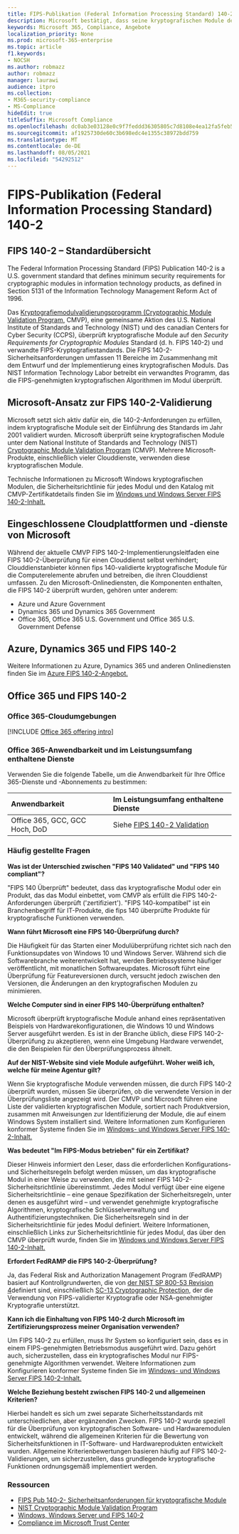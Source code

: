 ```yaml
---
title: FIPS-Publikation (Federal Information Processing Standard) 140-2
description: Microsoft bestätigt, dass seine kryptografischen Module den US Federal Information Processing Standard (US Federal Information Processing Standard) entsprechen.
keywords: Microsoft 365, Compliance, Angebote
localization_priority: None
ms.prod: microsoft-365-enterprise
ms.topic: article
f1.keywords:
- NOCSH
ms.author: robmazz
author: robmazz
manager: laurawi
audience: itpro
ms.collection:
- M365-security-compliance
- MS-Compliance
hideEdit: true
titleSuffix: Microsoft Compliance
ms.openlocfilehash: dc0ab3e03128e0c9f7feddd36305805c7d8108e4ea12fa5feb5095bdc183e7f1
ms.sourcegitcommit: af1925730de60c3b698edc4e1355c38972bdd759
ms.translationtype: MT
ms.contentlocale: de-DE
ms.lasthandoff: 08/05/2021
ms.locfileid: "54292512"
---
```

# <a name="federal-information-processing-standard-fips-publication-140-2"></a>FIPS-Publikation (Federal Information Processing Standard) 140-2

## <a name="fips-140-2-standard-overview"></a>FIPS 140-2 – Standardübersicht

The Federal Information Processing Standard (FIPS) Publication 140-2 is a U.S. government standard that defines minimum security requirements for cryptographic modules in information technology products, as defined in Section 5131 of the Information Technology Management Reform Act of 1996.

Das [Kryptografiemodulvalidierungsprogramm (Cryptographic Module Validation Program,](https://csrc.nist.gov/Projects/cryptographic-module-validation-program) CMVP), eine gemeinsame Aktion des U.S. National Institute of Standards and Technology (NIST) und des canadian Centers for Cyber Security (CCPS), überprüft kryptografische Module auf den *Security Requirements for Cryptographic Modules* Standard (d. h. FIPS 140-2) und verwandte FIPS-Kryptografiestandards. Die FIPS 140-2-Sicherheitsanforderungen umfassen 11 Bereiche im Zusammenhang mit dem Entwurf und der Implementierung eines kryptografischen Moduls. Das NIST Information Technology Labor betreibt ein verwandtes Programm, das die FIPS-genehmigten kryptografischen Algorithmen im Modul überprüft.

## <a name="microsofts-approach-to-fips-140-2-validation"></a>Microsoft-Ansatz zur FIPS 140-2-Validierung

Microsoft setzt sich aktiv dafür ein, die 140-2-Anforderungen zu erfüllen, indem kryptografische Module seit der Einführung des Standards im Jahr 2001 validiert wurden. Microsoft überprüft seine kryptografischen Module unter dem National Institute of Standards and Technology (NIST) [Cryptographic Module Validation Program](https://csrc.nist.gov/Projects/cryptographic-module-validation-program) (CMVP). Mehrere Microsoft-Produkte, einschließlich vieler Clouddienste, verwenden diese kryptografischen Module.

Technische Informationen zu Microsoft Windows kryptografischen Modulen, die Sicherheitsrichtlinie für jedes Modul und den Katalog mit CMVP-Zertifikatdetails finden Sie im [Windows und Windows Server FIPS 140-2-Inhalt.](https://aka.ms/AA6ehud)

## <a name="microsoft-in-scope-cloud-platforms--services"></a>Eingeschlossene Cloudplattformen und -dienste von Microsoft

Während der aktuelle CMVP FIPS 140-2-Implementierungsleitfaden eine FIPS 140-2-Überprüfung für einen Clouddienst selbst verhindert; Clouddienstanbieter können fips 140-validierte kryptografische Module für die Computerelemente abrufen und betreiben, die ihren Clouddienst umfassen. Zu den Microsoft-Onlinediensten, die Komponenten enthalten, die FIPS 140-2 überprüft wurden, gehören unter anderem:

- Azure und Azure Government
- Dynamics 365 und Dynamics 365 Government
- Office 365, Office 365 U.S. Government und Office 365 U.S. Government Defense

## <a name="azure-dynamics-365-and-fips-140-2"></a>Azure, Dynamics 365 und FIPS 140-2

Weitere Informationen zu Azure, Dynamics 365 und anderen Onlinediensten finden Sie im [Azure FIPS 140-2-Angebot.](/azure/compliance/offerings/offering-fips-140-2)

## <a name="office-365-and-fips-140-2"></a>Office 365 und FIPS 140-2

### <a name="office-365-cloud-environments"></a>Office 365-Cloudumgebungen

[!INCLUDE [Office 365 offering intro](../includes/o365-offering-introduction.md)]

### <a name="office-365-applicability-and-in-scope-services"></a>Office 365-Anwendbarkeit und im Leistungsumfang enthaltene Dienste

Verwenden Sie die folgende Tabelle, um die Anwendbarkeit für Ihre Office 365-Dienste und -Abonnements zu bestimmen:

| **Anwendbarkeit** | **Im Leistungsumfang enthaltene Dienste** |
|:------------------|:----------------------|
| Office 365, GCC, GCC Hoch, DoD | Siehe [FIPS 140-2 Validation](/windows/security/threat-protection/fips-140-validation) |

### <a name="frequently-asked-questions"></a>Häufig gestellte Fragen

**Was ist der Unterschied zwischen "FIPS 140 Validated" und "FIPS 140 compliant"?**

"FIPS 140 Überprüft" bedeutet, dass das kryptografische Modul oder ein Produkt, das das Modul einbettet, vom CMVP als erfüllt die FIPS 140-2-Anforderungen überprüft ('zertifiziert'). "FIPS 140-kompatibel" ist ein Branchenbegriff für IT-Produkte, die fips 140 überprüfte Produkte für kryptografische Funktionen verwenden.

**Wann führt Microsoft eine FIPS 140-Überprüfung durch?**

Die Häufigkeit für das Starten einer Modulüberprüfung richtet sich nach den Funktionsupdates von Windows 10 und Windows Server. Während sich die Softwarebranche weiterentwickelt hat, werden Betriebssysteme häufiger veröffentlicht, mit monatlichen Softwareupdates. Microsoft führt eine Überprüfung für Featureversionen durch, versucht jedoch zwischen den Versionen, die Änderungen an den kryptografischen Modulen zu minimieren.

**Welche Computer sind in einer FIPS 140-Überprüfung enthalten?**

Microsoft überprüft kryptografische Module anhand eines repräsentativen Beispiels von Hardwarekonfigurationen, die Windows 10 und Windows Server ausgeführt werden. Es ist in der Branche üblich, diese FIPS 140-2-Überprüfung zu akzeptieren, wenn eine Umgebung Hardware verwendet, die den Beispielen für den Überprüfungsprozess ähnelt.

**Auf der NIST-Website sind viele Module aufgeführt. Woher weiß ich, welche für meine Agentur gilt?**

Wenn Sie kryptografische Module verwenden müssen, die durch FIPS 140-2 überprüft wurden, müssen Sie überprüfen, ob die verwendete Version in der Überprüfungsliste angezeigt wird. Der CMVP und Microsoft führen eine Liste der validierten kryptografischen Module, sortiert nach Produktversion, zusammen mit Anweisungen zur Identifizierung der Module, die auf einem Windows System installiert sind. Weitere Informationen zum Konfigurieren konformer Systeme finden Sie im [Windows- und Windows Server FIPS 140-2-Inhalt.](https://aka.ms/AA6ehud)

**Was bedeutet "Im FIPS-Modus betrieben" für ein Zertifikat?**

Dieser Hinweis informiert den Leser, dass die erforderlichen Konfigurations- und Sicherheitsregeln befolgt werden müssen, um das kryptografische Modul in einer Weise zu verwenden, die mit seiner FIPS 140-2-Sicherheitsrichtlinie übereinstimmt. Jedes Modul verfügt über eine eigene Sicherheitsrichtlinie – eine genaue Spezifikation der Sicherheitsregeln, unter denen es ausgeführt wird – und verwendet genehmigte kryptografische Algorithmen, kryptografische Schlüsselverwaltung und Authentifizierungstechniken. Die Sicherheitsregeln sind in der Sicherheitsrichtlinie für jedes Modul definiert. Weitere Informationen, einschließlich Links zur Sicherheitsrichtlinie für jedes Modul, das über den CMVP überprüft wurde, finden Sie im [Windows und Windows Server FIPS 140-2-Inhalt.](https://aka.ms/AA6ehud)

**Erfordert FedRAMP die FIPS 140-2-Überprüfung?**

Ja, das Federal Risk and Authorization Management Program (FedRAMP) basiert auf Kontrollgrundwerten, die von [der NIST SP 800-53 Revision 4](https://nvd.nist.gov/800-53/Rev4/)definiert sind, einschließlich [SC-13 Cryptographic Protection,](https://nvd.nist.gov/800-53/Rev4/control/SC-13) der die Verwendung von FIPS-validierter Kryptografie oder NSA-genehmigter Kryptografie unterstützt.

**Kann ich die Einhaltung von FIPS 140-2 durch Microsoft im Zertifizierungsprozess meiner Organisation verwenden?**

Um FIPS 140-2 zu erfüllen, muss Ihr System so konfiguriert sein, dass es in einem FIPS-genehmigten Betriebsmodus ausgeführt wird. Dazu gehört auch, sicherzustellen, dass ein kryptografisches Modul nur FIPS-genehmigte Algorithmen verwendet. Weitere Informationen zum Konfigurieren konformer Systeme finden Sie im [Windows- und Windows Server FIPS 140-2-Inhalt.](https://aka.ms/AA6ehud)

**Welche Beziehung besteht zwischen FIPS 140-2 und allgemeinen Kriterien?**

Hierbei handelt es sich um zwei separate Sicherheitsstandards mit unterschiedlichen, aber ergänzenden Zwecken. FIPS 140-2 wurde speziell für die Überprüfung von kryptografischen Software- und Hardwaremodulen entwickelt, während die allgemeinen Kriterien für die Bewertung von Sicherheitsfunktionen in IT-Software- und Hardwareprodukten entwickelt wurden. Allgemeine Kriterienbewertungen basieren häufig auf FIPS 140-2-Validierungen, um sicherzustellen, dass grundlegende kryptografische Funktionen ordnungsgemäß implementiert werden.

### <a name="resources"></a>Ressourcen

- [FIPS Pub 140-2- Sicherheitsanforderungen für kryptografische Module](https://csrc.nist.gov/publications/fips/fips140-2/fips1402.pdf)
- [NIST Cryptographic Module Validation Program](https://csrc.nist.gov/groups/STM/cmvp/index.html)
- [Windows, Windows Server und FIPS 140-2](/windows/security/threat-protection/fips-140-validation)
- [Compliance im Microsoft Trust Center](https://www.microsoft.com/trust-center/compliance/compliance-overview)
